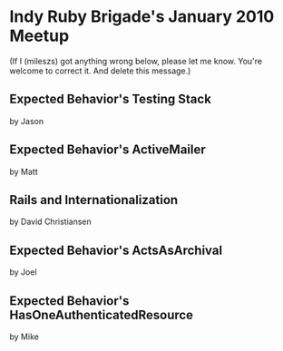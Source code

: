 # Indy Ruby Brigade's January 2010 Meetup

(If I (mileszs) got anything wrong below, please let me know.  You're welcome to correct it.  And delete this message.)

## Expected Behavior's Testing Stack
by Jason

## Expected Behavior's ActiveMailer
by Matt

## Rails and Internationalization
by David Christiansen

## Expected Behavior's ActsAsArchival
by Joel

## Expected Behavior's HasOneAuthenticatedResource
by Mike


